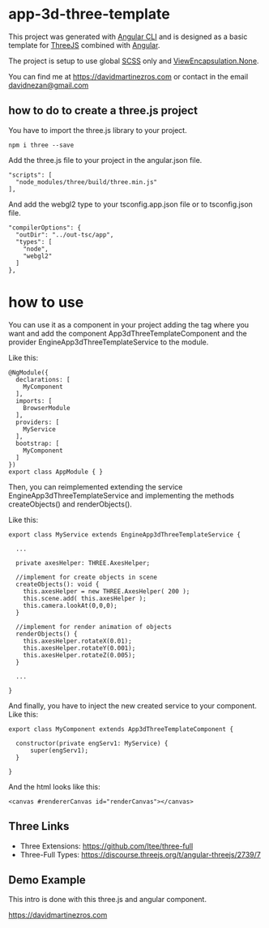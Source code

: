# app-3d-three-template

This project was generated with [Angular CLI](https://github.com/angular/angular-cli) and is designed as a basic template for [ThreeJS](https://threejs.org/) combined with [Angular](https://angular.io/).

The project is setup to use global [SCSS](https://sass-lang.com/) only and [ViewEncapsulation.None](https://angular.io/api/core/ViewEncapsulation).

You can find me at https://davidmartinezros.com or contact in the email davidnezan@gmail.com

## how to do to create a three.js project

You have to import the three.js library to your project.

```
npm i three --save
```

Add the three.js file to your project in the angular.json file.

```
"scripts": [
  "node_modules/three/build/three.min.js"
],
```

And add the webgl2 type to your tsconfig.app.json file or to tsconfig.json file.

```
"compilerOptions": {
  "outDir": "../out-tsc/app",
  "types": [
    "node",
    "webgl2"
  ]
},
```

# how to use

You can use it as a component in your project adding the <app-3d-three-template></app-3d-three-template> tag where you want and add the component App3dThreeTemplateComponent and the provider EngineApp3dThreeTemplateService to the module.

Like this:

```
@NgModule({
  declarations: [
    MyComponent
  ],
  imports: [
    BrowserModule
  ],
  providers: [
    MyService
  ],
  bootstrap: [
    MyComponent
  ]
})
export class AppModule { }
```

Then, you can reimplemented extending the service EngineApp3dThreeTemplateService and implementing the methods createObjects() and renderObjects().

Like this:

```
export class MyService extends EngineApp3dThreeTemplateService {

  ...

  private axesHelper: THREE.AxesHelper;

  //implement for create objects in scene
  createObjects(): void {
    this.axesHelper = new THREE.AxesHelper( 200 );
    this.scene.add( this.axesHelper );
    this.camera.lookAt(0,0,0);
  }

  //implement for render animation of objects
  renderObjects() {
    this.axesHelper.rotateX(0.01);
    this.axesHelper.rotateY(0.001);
    this.axesHelper.rotateZ(0.005);
  }

  ...

}
```

And finally, you have to inject the new created service to your component.
Like this:

```
export class MyComponent extends App3dThreeTemplateComponent {

  constructor(private engServ1: MyService) {
      super(engServ1);
  }

}
```

And the html looks like this:

```
<canvas #rendererCanvas id="renderCanvas"></canvas>
```

## Three Links

* Three Extensions: https://github.com/Itee/three-full
* Three-Full Types: https://discourse.threejs.org/t/angular-threejs/2739/7

## Demo Example

This intro is done with this three.js and angular component.

https://davidmartinezros.com